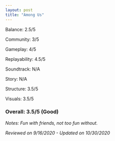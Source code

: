 ```yaml
---
layout: post
title: "Among Us"
---
```


Balance: 2.5/5

Community: 3/5

Gameplay: 4/5

Replayability: 4.5/5

Soundtrack: N/A

Story: N/A

Structure: 3.5/5

Visuals: 3.5/5

### Overall: 3.5/5 (Good)

*Notes: Fun with friends, not too fun without.*

*Reviewed on 9/16/2020 - Updated on 10/30/2020*
